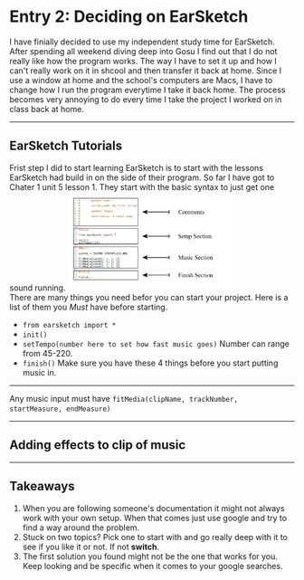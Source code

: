 # Entry 2: Deciding on EarSketch
I have finially decided to use my independent study time for EarSketch. After spending all weekend diving deep into Gosu I find out that I do not really like
how the program works. The way I have to set it up and how I can't really work on it in shcool and then transfer it back at home. Since I use a window at 
home and the school's computers are Macs, I have to change how I run the program everytime I take it back home. The process becomes very annoying to do 
every time I take the project I worked on in class back at home.
___
## EarSketch Tutorials
Frist step I did to start learning EarSketch is to start with the lessons EarSketch had build in on the side of their program. So far I have got to 
Chater 1 unit 5 lesson 1. They start with the basic syntax to just get one sound running.
<img src="../images/ear.png" style="width: 300px;" /> <br>
There are many things you need befor you can start your project. Here is a list of them you *Must* have before starting.
* ``from earsketch import *``
* ``init()``
* ``setTempo(number here to set how fast music goes)`` Number can range from 45-220.
* ``finish()``
Make sure you have these 4 things before you start putting music in.
___
Any music input must have ``fitMedia(clipName, trackNumber, startMeasure, endMeasure)``
___
## Adding effects to clip of music
___
## Takeaways
1. When you are following someone's documentation it might not always work with your own setup. When that comes just use google and try to find a way around the problem.
2. Stuck on two topics? Pick one to start with and go really deep with it to see if you like it or not. If not **switch**.
3. The first solution you found might not be the one that works for you. Keep looking and be specific when it comes to your google searches.